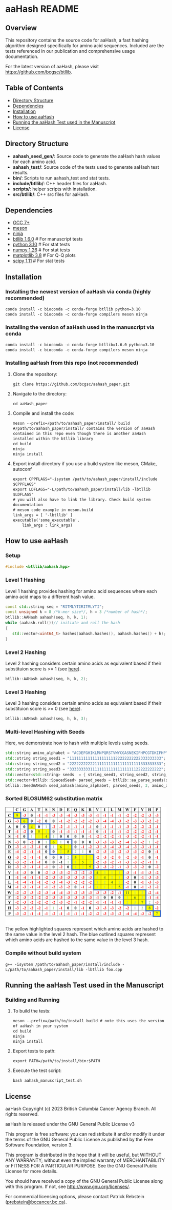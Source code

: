 # aaHash README

## Overview

This repository contains the source code for aaHash, a fast hashing algorithm designed specifically for amino acid sequences. Included are the tests referenced in our publication and comprehensive usage documentation.

For the latest version of aaHash, please visit https://github.com/bcgsc/btllib.

## Table of Contents

* [Directory Structure](#directory-structure)
* [Dependencies](#dependencies)
* [Installation](#installation)
* [How to use aaHash](#how-to-use-aahash)
* [Running the aaHash Test used in the Manuscript](#running-the-aahash-test-used-in-the-manuscript)
* [License](#license)

## Directory Structure

- **aahash_seed_gen/**: Source code to generate the aaHash hash values for each amino acid.
- **aahash_test/**: Source code of the tests used to generate aaHash test results.
- **bin/**: Scripts to run aahash_test and stat tests.
- **include/btllib/**: C++ header files for aaHash.
- **scripts/**: helper scripts with installation.
- **src/btllib/**: C++ src files for aaHash.

## Dependencies
 * [GCC 7+](https://gcc.gnu.org/)
 * [meson](https://mesonbuild.com/Getting-meson.html)
 * [ninja](https://github.com/ninja-build/ninja/)
 * [btllib 1.6.0](https://github.com/bcgsc/btllib) # For manuscript tests
 * [python 3.10](https://www.python.org/) # For stat tests
 * [numpy 1.26](https://numpy.org/) # For stat tests
 * [matplotlib 3.8](https://matplotlib.org/) # For Q-Q plots
 * [scipy 1.11](https://scipy.org/) # For stat tests

## Installation

### Installing the newest version of aaHash via conda (highly recommended)

   ```
   conda install -c bioconda -c conda-forge btllib python=3.10
   conda install -c bioconda -c conda-forge compilers meson ninja
   ```

### Installing the version of aaHash used in the manuscript via conda

   ```
   conda install -c bioconda -c conda-forge btllib=1.6.0 python=3.10
   conda install -c bioconda -c conda-forge compilers meson ninja
   ```

### Installing aaHash from this repo (not recommended)
1. Clone the repository:
   ```
   git clone https://github.com/bcgsc/aahash_paper.git
   ```

2. Navigate to the directory:
   ```
   cd aaHash_paper
   ```

3. Compile and install the code:
   ```
   meson --prefix=/path/to/aahash_paper/install/ build #/path/to/aahash_paper/install/ contains the version of aaHash contained in this repo even though there is another aaHash installed within the btllib library
   cd build
   ninja
   ninja install
   ```

4. Export install directory if you use a build system like meson, CMake, autoconf
   ```
   export CPPFLAGS="-isystem /path/to/aahash_paper/install/include $CPPFLAGS"
   export LDFLAGS="-L/path/to/aahash_paper/install/lib -lbtllib $LDFLAGS"
   # you will also have to link the library. Check build system documentation
   # meson code example in meson.build
   link_args = [ '-lbtllib' ]
   executable('some_executable',
       link_args : link_args)

   ```

## How to use aaHash

### Setup

```cpp
#include <btllib/aahash.hpp>
```

### Level 1 Hashing

Level 1 hashing provides hashing for amino acid sequences where each amino acid maps to a different hash value.

```cpp
const std::string seq = "RITMLYTIRITMLYTI";
const unsigned k = 8 /*k-mer size*/, h = 3 /*number of hash*/;
btllib::AAHash aahash(seq, h, k, 1); 
while (aahash.roll())// initiate and roll the hash
{ 
   std::vector<uint64_t> hashes(aahash.hashes(), aahash.hashes() + h); // store the hashes of the current kmer in a vector
}
```

### Level 2 Hashing

Level 2 hashing considers certain amino acids as equivalent based if their substituion score is >= 1 (see [here](#sorted-blosum62-substitution-matrix)).

```cpp
btllib::AAHash aahash(seq, h, k, 2);
```

### Level 3 Hashing

Level 3 hashing considers certain amino acids as equivalent based if their substituion score is >= 0 (see [here](#sorted-blosum62-substitution-matrix)).

```cpp
btllib::AAHash aahash(seq, h, k, 3);
```

### Multi-level Hashing with Seeds

Here, we demonstrate how to hash with multiple levels using seeds.

```cpp
std::string amino_alphabet = "ACDEFGHIKLMNPQRSTVWYCGASNEKIFHPCGTDKIFHP";
std::string string_seed1 = "1111111111111111111122222222222333333333";
std::string string_seed2 = "2222222222211111111111111111111333333333";
std::string string_seed3 = "3333333331111111111111111111122222222222";
std::vector<std::string> seeds  = { string_seed1, string_seed2, string_seed3 };
std::vector<btllib::SpacedSeed> parsed_seeds = btllib::aa_parse_seeds(seeds3);
btllib::SeedAAHash seed_aahash(amino_alphabet, parsed_seeds, 3, amino_alphabet.size());
```
### Sorted BLOSUM62 substitution matrix
![Sorted BLOSUM62 substitution matrix](https://github.com/bcgsc/aahash_paper/blob/main/img/sorted_BLOSUM62.png)
The yellow highlighted squares represent which amino acids are hashed to the same value in the level 2 hash. The blue outlined squares represent which amino acids are hashed to the same value in the level 3 hash.

### Compile without build system
```
g++ -isystem /path/to/aahash_paper/install/include -L/path/to/aahash_paper/install/lib -lbtllib foo.cpp
```


## Running the aaHash Test used in the Manuscript

### Building and Running

1. To build the tests:
   ```
   meson --prefix=/path/to/install build # note this uses the version of aaHash in your system
   cd build
   ninja
   ninja install
   ```

2. Export tests to path:
   ```
   export PATH=/path/to/install/bin:$PATH
   ```

3. Execute the test script:
   ```
   bash aahash_manuscript_test.sh
   ```

## License
aaHash Copyright (c) 2023 British Columbia Cancer Agency Branch. All rights reserved.

aaHash is released under the GNU General Public License v3

This program is free software: you can redistribute it and/or modify it under the terms of the GNU General Public License as published by the Free Software Foundation, version 3.

This program is distributed in the hope that it will be useful, but WITHOUT ANY WARRANTY; without even the implied warranty of MERCHANTABILITY or FITNESS FOR A PARTICULAR PURPOSE. See the GNU General Public License for more details.

You should have received a copy of the GNU General Public License along with this program. If not, see http://www.gnu.org/licenses/.

For commercial licensing options, please contact Patrick Rebstein (prebstein@bccancer.bc.ca).
